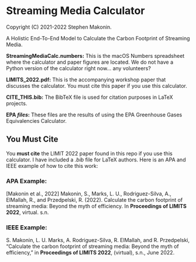 # Streaming Media Calculator

Copyright (C) 2021-2022 Stephen Makonin.

A Holistic End-To-End Model to Calculate the Carbon Footprint of Streaming Media.


**StreamingMediaCalc.numbers:** This is the macOS Numbers spreadsheet where the calculator and paper figures are located. We do not have a Python version of the calculator right now... any volunteers?

**LIMITS_2022.pdf:** This is the accompanying workshop paper that discusses the calculator. You must cite this paper if you use this calculator. 

**CITE_THIS.bib:** The BibTeX file is used for citation purposes in LaTeX projects.

**EPA *files*:** These files are the results of using the EPA Greenhouse Gases Equivalencies Calculator. 

## You Must Cite

 You **must cite** the LIMIT 2022 paper found in this repo if you use this calculator. I have included a *.bib* file for LaTeX authors. Here is an APA and IEEE example of how to cite this work:
 
### APA Example:

[Makonin et al., 2022] Makonin, S., Marks, L. U., Rodriguez-Silva, A., ElMallah, R., and Przedpelski, R. (2022). Calculate the carbon footprint of streaming media: Beyond the myth of efficiency. In **Proceedings of LIMITS 2022**, virtual. s.n.
 
### IEEE Example:

S. Makonin, L. U. Marks, A. Rodriguez-Silva, R. ElMallah, and R. Przedpelski, “Calculate the carbon footprint of streaming media: Beyond the myth of efficiency,” in **Proceedings of LIMITS 2022**, (virtual), s.n., June 2022.
